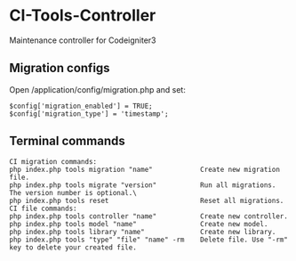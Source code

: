 # CI-Tools-Controller
Maintenance controller for Codeigniter3

Migration configs
-----------------
Open /application/config/migration.php and set:
```
$config['migration_enabled'] = TRUE;
$config['migration_type'] = 'timestamp';
```
Terminal commands
-----------------
```
CI migration commands:
php index.php tools migration "name"            Create new migration file.
php index.php tools migrate "version"           Run all migrations. The version number is optional.\
php index.php tools reset                       Reset all migrations.
CI file commands:      
php index.php tools controller "name"           Create new controller.
php index.php tools model "name"                Create new model.
php index.php tools library "name"              Create new library.
php index.php tools "type" "file" "name" -rm    Delete file. Use "-rm" key to delete your created file.
```
